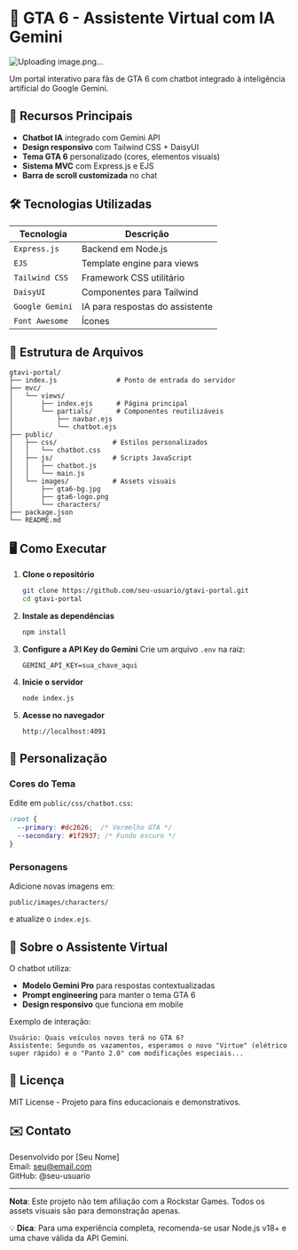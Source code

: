 # 📜 **GTA 6 - Assistente Virtual com IA Gemini**

![Uploading image.png…]()


Um portal interativo para fãs de GTA 6 com chatbot integrado à inteligência artificial do Google Gemini.

## 🚀 **Recursos Principais**

- **Chatbot IA** integrado com Gemini API
- **Design responsivo** com Tailwind CSS + DaisyUI
- **Tema GTA 6** personalizado (cores, elementos visuais)
- **Sistema MVC** com Express.js e EJS
- **Barra de scroll customizada** no chat

## 🛠️ **Tecnologias Utilizadas**

| Tecnologia       | Descrição                          |
|------------------|-----------------------------------|
| `Express.js`     | Backend em Node.js                |
| `EJS`            | Template engine para views        |
| `Tailwind CSS`   | Framework CSS utilitário          |
| `DaisyUI`        | Componentes para Tailwind         |
| `Google Gemini`  | IA para respostas do assistente   |
| `Font Awesome`   | Ícones                            |

## 📂 **Estrutura de Arquivos**

```
gtavi-portal/
├── index.js               # Ponto de entrada do servidor
├── mvc/
│   └── views/
│       ├── index.ejs      # Página principal
│       └── partials/      # Componentes reutilizáveis
│           ├── navbar.ejs
│           └── chatbot.ejs
├── public/
│   ├── css/              # Estilos personalizados
│   │   └── chatbot.css
│   ├── js/               # Scripts JavaScript
│   │   ├── chatbot.js
│   │   └── main.js
│   └── images/           # Assets visuais
│       ├── gta6-bg.jpg
│       ├── gta6-logo.png
│       └── characters/
├── package.json
└── README.md
```

## 🖥️ **Como Executar**

1. **Clone o repositório**
   ```bash
   git clone https://github.com/seu-usuario/gtavi-portal.git
   cd gtavi-portal
   ```

2. **Instale as dependências**
   ```bash
   npm install
   ```

3. **Configure a API Key do Gemini**
   Crie um arquivo `.env` na raiz:
   ```env
   GEMINI_API_KEY=sua_chave_aqui
   ```

4. **Inicie o servidor**
   ```bash
   node index.js
   ```

5. **Acesse no navegador**
   ```
   http://localhost:4091
   ```

## 🌈 **Personalização**

### **Cores do Tema**
Edite em `public/css/chatbot.css`:
```css
:root {
  --primary: #dc2626;  /* Vermelho GTA */
  --secondary: #1f2937; /* Fundo escuro */
}
```

### **Personagens**
Adicione novas imagens em:
```
public/images/characters/
```
e atualize o `index.ejs`.

## 🤖 **Sobre o Assistente Virtual**

O chatbot utiliza:
- **Modelo Gemini Pro** para respostas contextualizadas
- **Prompt engineering** para manter o tema GTA 6
- **Design responsivo** que funciona em mobile

Exemplo de interação:
```
Usuário: Quais veículos novos terá no GTA 6?
Assistente: Segundo os vazamentos, esperamos o novo "Virtue" (elétrico super rápido) e o "Panto 2.0" com modificações especiais...
```

## 📜 **Licença**
MIT License - Projeto para fins educacionais e demonstrativos.

## ✉️ **Contato**
Desenvolvido por [Seu Nome]  
Email: seu@email.com  
GitHub: @seu-usuario

---

**Nota**: Este projeto não tem afiliação com a Rockstar Games. Todos os assets visuais são para demonstração apenas.

💡 **Dica**: Para uma experiência completa, recomenda-se usar Node.js v18+ e uma chave válida da API Gemini.
